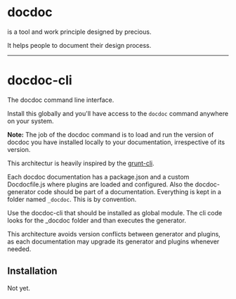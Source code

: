 # docdoc

is a tool and work principle designed by precious.

It helps people to document their design process.

----------

# docdoc-cli

The docdoc command line interface.

Install this globally and you'll have access to the `docdoc` command anywhere on
your system.

**Note:** The job of the docdoc command is to load and run the version of docdoc
you have installed locally to your documentation, irrespective of its version.

This architectur is heavily inspired by the
[grunt-cli](https://github.com/gruntjs/grunt-cli). 

Each docdoc documentation has a package.json and a custom Docdocfile.js where
plugins are loaded and configured. Also the docdoc-generator code should be part
of a documentation. Everything is kept in a folder named `_docdoc`. This is by
convention.

Use the docdoc-cli that should be installed as global module.
The cli code looks for the _docdoc folder and than executes the generator.

This architecture avoids version conflicts between generator and plugins, as each documentation may upgrade its generator and plugins whenever needed.

## Installation

Not yet.
